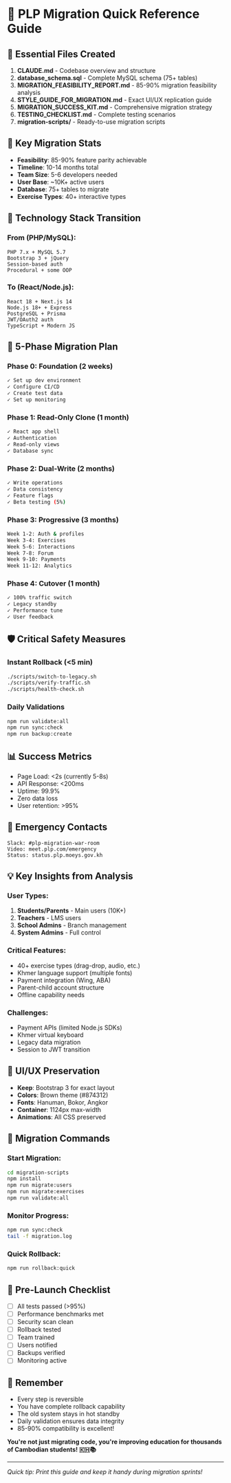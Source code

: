 # 🚀 PLP Migration Quick Reference Guide

## 📁 Essential Files Created
1. **CLAUDE.md** - Codebase overview and structure
2. **database_schema.sql** - Complete MySQL schema (75+ tables)
3. **MIGRATION_FEASIBILITY_REPORT.md** - 85-90% migration feasibility analysis
4. **STYLE_GUIDE_FOR_MIGRATION.md** - Exact UI/UX replication guide
5. **MIGRATION_SUCCESS_KIT.md** - Comprehensive migration strategy
6. **TESTING_CHECKLIST.md** - Complete testing scenarios
7. **migration-scripts/** - Ready-to-use migration scripts

## 🎯 Key Migration Stats
- **Feasibility**: 85-90% feature parity achievable
- **Timeline**: 10-14 months total
- **Team Size**: 5-6 developers needed
- **User Base**: ~10K+ active users
- **Database**: 75+ tables to migrate
- **Exercise Types**: 40+ interactive types

## 🔧 Technology Stack Transition

### From (PHP/MySQL):
```
PHP 7.x + MySQL 5.7
Bootstrap 3 + jQuery
Session-based auth
Procedural + some OOP
```

### To (React/Node.js):
```
React 18 + Next.js 14
Node.js 18+ + Express
PostgreSQL + Prisma
JWT/OAuth2 auth
TypeScript + Modern JS
```

## 🚦 5-Phase Migration Plan

### Phase 0: Foundation (2 weeks)
```bash
✓ Set up dev environment
✓ Configure CI/CD
✓ Create test data
✓ Set up monitoring
```

### Phase 1: Read-Only Clone (1 month)
```bash
✓ React app shell
✓ Authentication
✓ Read-only views
✓ Database sync
```

### Phase 2: Dual-Write (2 months)
```bash
✓ Write operations
✓ Data consistency
✓ Feature flags
✓ Beta testing (5%)
```

### Phase 3: Progressive (3 months)
```bash
Week 1-2: Auth & profiles
Week 3-4: Exercises
Week 5-6: Interactions
Week 7-8: Forum
Week 9-10: Payments
Week 11-12: Analytics
```

### Phase 4: Cutover (1 month)
```bash
✓ 100% traffic switch
✓ Legacy standby
✓ Performance tune
✓ User feedback
```

## 🛡️ Critical Safety Measures

### Instant Rollback (<5 min)
```bash
./scripts/switch-to-legacy.sh
./scripts/verify-traffic.sh
./scripts/health-check.sh
```

### Daily Validations
```bash
npm run validate:all
npm run sync:check
npm run backup:create
```

## 📊 Success Metrics
- Page Load: <2s (currently 5-8s)
- API Response: <200ms
- Uptime: 99.9%
- Zero data loss
- User retention: >95%

## 🚨 Emergency Contacts
```
Slack: #plp-migration-war-room
Video: meet.plp.com/emergency
Status: status.plp.moeys.gov.kh
```

## 💡 Key Insights from Analysis

### User Types:
1. **Students/Parents** - Main users (10K+)
2. **Teachers** - LMS users
3. **School Admins** - Branch management
4. **System Admins** - Full control

### Critical Features:
- 40+ exercise types (drag-drop, audio, etc.)
- Khmer language support (multiple fonts)
- Payment integration (Wing, ABA)
- Parent-child account structure
- Offline capability needs

### Challenges:
- Payment APIs (limited Node.js SDKs)
- Khmer virtual keyboard
- Legacy data migration
- Session to JWT transition

## 🎨 UI/UX Preservation
- **Keep**: Bootstrap 3 for exact layout
- **Colors**: Brown theme (#874312)
- **Fonts**: Hanuman, Bokor, Angkor
- **Container**: 1124px max-width
- **Animations**: All CSS preserved

## 📝 Migration Commands

### Start Migration:
```bash
cd migration-scripts
npm install
npm run migrate:users
npm run migrate:exercises
npm run validate:all
```

### Monitor Progress:
```bash
npm run sync:check
tail -f migration.log
```

### Quick Rollback:
```bash
npm run rollback:quick
```

## 🏁 Pre-Launch Checklist
- [ ] All tests passed (>95%)
- [ ] Performance benchmarks met
- [ ] Security scan clean
- [ ] Rollback tested
- [ ] Team trained
- [ ] Users notified
- [ ] Backups verified
- [ ] Monitoring active

## 💪 Remember
- Every step is reversible
- You have complete rollback capability
- The old system stays in hot standby
- Daily validation ensures data integrity
- 85-90% compatibility is excellent!

**You're not just migrating code, you're improving education for thousands of Cambodian students! 🇰🇭📚**

---

*Quick tip: Print this guide and keep it handy during migration sprints!*
